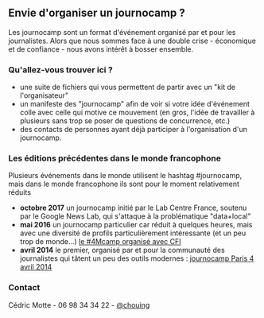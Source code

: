
## Envie d'organiser un journocamp ?

Les journocamp sont un format d'événement organisé par et pour les journalistes. Alors que nous sommes face à une double crise - économique et de confiance - nous avons intérêt à bosser ensemble.

### Qu'allez-vous trouver ici ?

- une suite de fichiers qui vous permettent de partir avec un "kit de l'organisateur"
- un manifeste des "journocamp" afin de voir si votre idée d'événement colle avec celle qui motive ce mouvement (en gros, l'idée de travailler à plusieurs sans trop se poser de questions de concurrence, etc.)
- des contacts de personnes ayant déjà participer à l'organisation d'un journocamp.


### Les éditions précédentes dans le monde francophone

Plusieurs événements dans le monde utilisent le hashtag #journocamp, mais dans le monde francophone ils sont pour le moment relativement réduits
- **octobre 2017** un journocamp initié par le Lab Centre France, soutenu par le Google News Lab, qui s'attaque à la problématique "data+local"
- **mai 2016** un journocamp particulier car réduit à quelques heures, mais avec une diversité de profils particulièrement intéressante (et un peu trop de monde...) [le #4Mcamp organisé avec CFI](http://www.cfi.fr/fr/actualites/retour-sur-4mparis)
- **avril 2014** le premier, organisé par et pour la communauté des journalistes qui tâtent un peu des outils modernes : [journocamp Paris 4 avril 2014](https://newsresources.github.io/journocamp_1st/)


### Contact

Cédric Motte - 06 98 34 34 22 - [@chouing](https://twitter.com/chouing)
